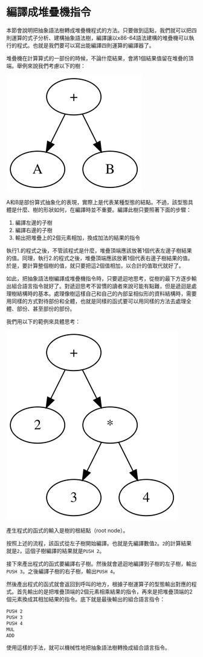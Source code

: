 # 編譯成堆疊機指令

本節會說明把抽象語法樹轉成堆疊機程式的方法。只要做到這點，我們就可以把四則運算的式子分析、建構抽象語法樹，編譯讓以x86-64語法建構的堆疊機可以執行的程式。也就是我們要可以寫出能編譯四則運算的編譯器了。

堆疊機在計算算式的一部份的時候，不論什麼結果，會將1個結果值留在堆疊的頂端。舉例來說我們考慮以下的樹：

![&#x8868;&#x793A;&#x52A0;&#x6CD5;&#x7684;&#x62BD;&#x8C61;&#x8A9E;&#x6CD5;&#x6A39;](../../.gitbook/assets/index%20%287%29.svg)

A和B是部份算式抽象化的表現，實際上是代表某種型態的結點。不過，該型態具體是什麼、樹的形狀如何，在編譯時並不重要。編譯此樹只要照著下面的步驟：

1. 編譯左邊的子樹
2. 編譯右邊的子樹
3. 輸出把堆疊上的2個元素相加，換成加法的結果的指令

執行1.的程式之後，不管該程式是什麼，堆疊頂端應該放著1個代表左邊子樹結果的值。同理，執行2.的程式之後，堆疊頂端應該放著1個代表右邊子樹結果的值。於是，要計算整個樹的值，就只要把這2個值相加，以合計的值取代就好了。

如此，把抽象語法樹編譯成堆疊機指令時，只要遞迴地思考，從樹的最下方逐步輸出組合語言指令就好了。對遞迴思考不習慣的讀者來說可能有點難，但是遞迴是處理樹結構時的基本。處理像樹這樣自己和自己的內部呈相似形的資料結構時，需要用同樣的方式對待部份和全體，也就是同樣的函式要可以用同樣的方法去處理全體、部份、甚至部份的部份。

我們用以下的範例來具體思考：

![&#x8868;&#x793A;&#x52A0;&#x6CD5;&#x548C;&#x4E58;&#x6CD5;&#x7684;&#x62BD;&#x8C61;&#x8A9E;&#x6CD5;&#x6A39;](../../.gitbook/assets/index%20%288%29.svg)

產生程式的函式的輸入是樹的根結點（root node）。

按照上述的流程，該函式從左子樹開始編譯。也就是先編譯數值`2`。`2`的計算結果就是`2`，這個子樹編譯的結果就是`PUSH 2`。

接下來產出程式的函式要編譯右子樹。然後就會遞迴地編譯到子樹的左子樹，輸出`PUSH 3`。之後編譯子樹的右子樹，輸出`PUSH 4`。

然後產出程式的函式就會返回到呼叫的地方，根據子樹運算子的型態輸出對應的程式。首先輸出的是把堆疊頂端的2個元素相乘結果的指令，再來是把堆疊頂端的2個元素換成其相加結果的指令。底下就是最後輸出的組合語言指令：

```text
PUSH 2
PUSH 3
PUSH 4
MUL
ADD
```

使用這樣的手法，就可以機械性地把抽象語法樹轉換成組合語言指令。

